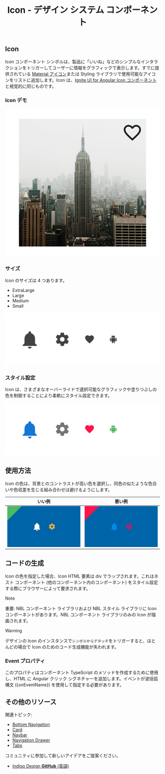﻿---
title: Icon - デザイン システム コンポーネント
_description: Icon コンポーネント シンボルは、グラフィック インジケーターをユーザーに表示し、インタラクションをトリガーすることもできます。
_keywords: デザイン システム, Sketch, Ignite UI for Angular, コンポーネント, UI ライブラリ, ウィジェット
_language: ja
---

## Icon

Icon コンポーネント シンボルは、製品に「いいね」などのシンプルなインタラクションをトリガーしてユーザーに情報をグラフィックで表示します。すでに提供されている [Material アイコン](https://material.io/tools/icons/)または Styling ライブラリで使用可能なアイコンをリストに追加します。Icon は、[Ignite UI for Angular Icon コンポーネント](https://jp.infragistics.com/products/ignite-ui-angular/angular/components/icon.html)と視覚的に同じものです。

### Icon デモ

![](../images/icon_demo.png)

### サイズ

Icon のサイズは 4 つあります。

- ExtraLarge
- Large
- Medium
- Small

![](../images/icon_sizes.png)

### スタイル設定

Icon は、さまざまなオーバーライドで選択可能なグラフィックや塗りつぶしの色を制御することにより柔軟にスタイル設定できます。

![](../images/icon_styling.png)

## 使用方法

Icon の色は、背景とのコントラストが高い色を選択し、同色の似たような色合いや色収差を生じる組み合わせは避けるようにします。

| いい例                      | 悪い例                        |
| --------------------------- | ----------------------------- |
| ![](../images/icon_do1.png) | ![](../images/icon_dont1.png) |

## コードの生成

Icon の色を指定した場合、Icon HTML 要素は div でラップされます。これはネスト コンポーネント (他のコンポーネント内のコンポーネント) をスタイル設定する際にブラウザーによって要求されます。

> [!Note]
> 重要: NBL コンポーネント ライブラリおよび NBL スタイル ライブラリに Icon コンポーネントがあります。NBL コンポーネント ライブラリのみの Icon が描画されます。

> [!WARNING]
> デザインの Icon のインスタンスで`シンボルからデタッチ`をトリガーすると、ほとんどの場合で Icon のためのコード生成機能が失われます。

### Event プロパティ

このプロパティはコンポーネント TypeScript のメソッドを作成するために使用し、HTML に Angular クリック シグネチャーを追加します。イベントが波括弧構文 ({onEventName}) を使用して指定する必要があります。

## その他のリソース

関連トピック:

- [Bottom Navigation](bottom-nav.md)
- [Card](card.md)
- [Navbar](navbar.md)
- [Navigation Drawer](nav-drawer.md)
- [Tabs](tabs.md)
  <div class="divider--half"></div>

コミュニティに参加して新しいアイデアをご提案ください。

- [Indigo Design **GitHub** (英語)](https://github.com/IgniteUI/design-system-docfx)

